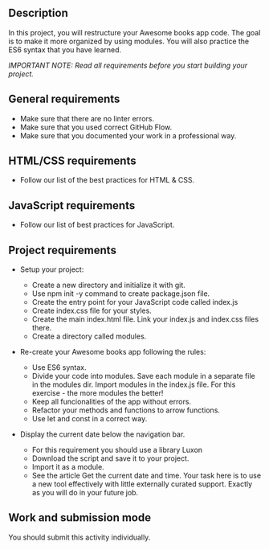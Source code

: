 ## Description
In this project, you will restructure your Awesome books app code. The goal is to make it more organized by using modules. You will also practice the ES6 syntax that you have learned.

_IMPORTANT NOTE: Read all requirements before you start building your project._

## General requirements
- Make sure that there are no linter errors.
- Make sure that you used correct GitHub Flow.
- Make sure that you documented your work in a professional way.
## HTML/CSS requirements
- Follow our list of the best practices for HTML & CSS.
## JavaScript requirements
- Follow our list of best practices for JavaScript.
## Project requirements
- Setup your project:

  - Create a new directory and initialize it with git.
  - Use npm init -y command to create package.json file.
  - Create the entry point for your JavaScript code called index.js
  - Create index.css file for your styles.
  - Create the main index.html file. Link your index.js and index.css files there.
  - Create a directory called modules.
- Re-create your Awesome books app following the rules:

  - Use ES6 syntax.
  - Divide your code into modules. Save each module in a separate file in the modules dir. Import modules in the index.js file. For this exercise - the more modules the better!
  - Keep all funcionalities of the app without errors.
  - Refactor your methods and functions to arrow functions.
  - Use let and const in a correct way.
- Display the current date below the navigation bar.

  - For this requirement you should use a library Luxon
  - Download the script and save it to your project.
  - Import it as a module.
  - See the article Get the current date and time. Your task here is to use a new tool effectively with little externally curated support. Exactly as you will do in your future job.
## Work and submission mode
You should submit this activity individually.